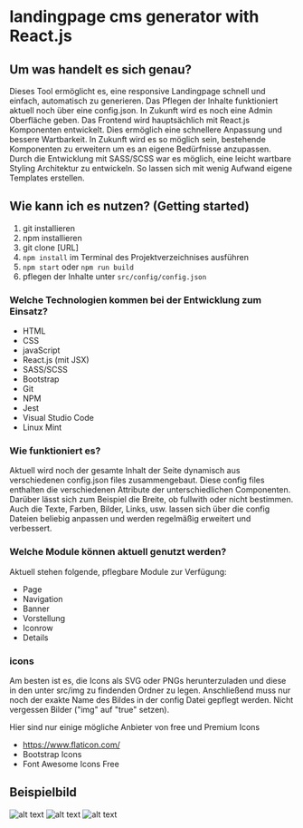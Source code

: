 # landingpage cms generator with React.js

## Um was handelt es sich genau?
Dieses Tool ermöglicht es, eine responsive Landingpage schnell und einfach, automatisch zu generieren. Das Pflegen der Inhalte funktioniert aktuell noch über eine config.json. In Zukunft wird es noch eine Admin Oberfläche geben. Das Frontend wird hauptsächlich mit React.js Komponenten entwickelt. Dies ermöglich eine schnellere Anpassung und bessere Wartbarkeit. In Zukunft wird es so möglich sein, bestehende Komponenten zu erweitern um es an eigene Bedürfnisse anzupassen. Durch die Entwicklung mit SASS/SCSS war es möglich, eine leicht wartbare Styling Architektur zu entwickeln. So lassen sich mit wenig Aufwand eigene Templates erstellen.

## Wie kann ich es nutzen? (Getting started)
1. git installieren
2. npm installieren 
3. git clone [URL]
4. `npm install` im Terminal des Projektverzeichnises ausführen
5. `npm start` oder `npm run build`
6. pflegen der Inhalte unter `src/config/config.json`

### Welche Technologien kommen bei der Entwicklung zum Einsatz?
+ HTML
+ CSS
+ javaScript 
+ React.js (mit JSX)
+ SASS/SCSS
+ Bootstrap
+ Git
+ NPM
+ Jest
+ Visual Studio Code
+ Linux Mint 

### Wie funktioniert es?
Aktuell wird noch der gesamte Inhalt der Seite dynamisch aus verschiedenen config.json files zusammengebaut. Diese config files enthalten die verschiedenen Attribute der unterschiedlichen Componenten. Darüber lässt sich zum Beispiel die Breite, ob fullwith oder nicht bestimmen. Auch die Texte, Farben, Bilder, Links, usw. lassen sich über die config Dateien beliebig anpassen und werden regelmäßig erweitert und verbessert.

### Welche Module können aktuell genutzt werden?
Aktuell stehen folgende, pflegbare Module zur Verfügung:
+ Page
+ Navigation
+ Banner
+ Vorstellung
+ Iconrow
+ Details

### icons  
Am besten ist es, die Icons als SVG oder PNGs herunterzuladen und diese in den unter src/img zu findenden Ordner zu legen. Anschließend muss nur noch der exakte Name des Bildes in der config Datei gepflegt werden. Nicht vergessen Bilder ("img" auf "true" setzen).

Hier sind nur einige mögliche Anbieter von free und Premium Icons
+ https://www.flaticon.com/
+ Bootstrap Icons
+ Font Awesome Icons Free


## Beispielbild
![alt text](https://github.com/Ariukuto/landingpage-cms-react/blob/main/.githubres/sample.png?raw=true)
![alt text](https://github.com/Ariukuto/landingpage-cms-react/blob/main/.githubres/iconrow.png?raw=true)
![alt text](https://github.com/Ariukuto/landingpage-cms-react/blob/main/.githubres/details.png?raw=true)

